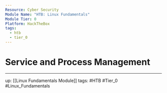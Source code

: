```yaml
---
Resource: Cyber Security
Module Name: "HTB: Linux Fundamentals"
Module Tier: 0
Platform: HackTheBox
tags:
  - htb
  - tier_0
---
```

# Service and Process Management
---

up: [[Linux Fundamentals Module]]
tags: #HTB #Tier_0 #Linux_Fundamentals 
